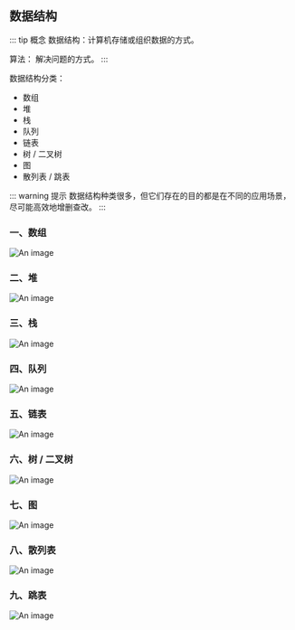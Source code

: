 ## 数据结构

::: tip 概念
数据结构：计算机存储或组织数据的方式。

算法： 解决问题的方式。
:::

数据结构分类：

- 数组
- 堆
- 栈
- 队列
- 链表
- 树 / 二叉树
- 图
- 散列表 / 跳表

::: warning 提示
数据结构种类很多，但它们存在的目的都是在不同的应用场景，尽可能高效地增删查改。
:::

### 一、数组

![An image](~@/algorithm/icon_array.png)

### 二、堆

![An image](~@/algorithm/icon_heap.png)

### 三、栈

![An image](~@/algorithm/icon_stack.png)

### 四、队列

![An image](~@/algorithm/icon_queue.png)

### 五、链表

![An image](~@/algorithm/icon_linklist.png)

### 六、树 / 二叉树

![An image](~@/algorithm/icon_tree.png)

### 七、图

![An image](~@/algorithm/icon_tu.png)

### 八、散列表

![An image](~@/algorithm/icon_hashlist.png)

### 九、跳表

![An image](~@/algorithm/icon_skiplist.png)
